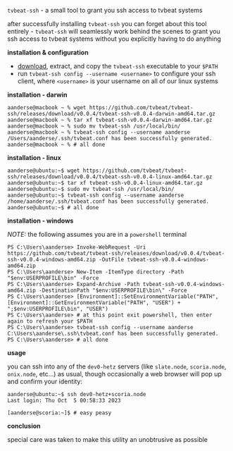 `tvbeat-ssh` - a small tool to grant you ssh access to tvbeat systems

after successfully installing `tvbeat-ssh` you can forget about this tool entirely - `tvbeat-ssh` will seamlessly work behind the scenes to grant you ssh access to tvbeat systems without you explicitly having to do anything

**installation & configuration**

- [download](https://github.com/tvbeat/tvbeat-ssh/releases), extract, and copy the `tvbeat-ssh` executable to your `$PATH`
- run `tvbeat-ssh config --username <username>` to configure your ssh client, where `<username>` is your username on all of our linux systems

**installation - darwin**

```console
aanderse@macbook ~ % wget https://github.com/tvbeat/tvbeat-ssh/releases/download/v0.0.4/tvbeat-ssh-v0.0.4-darwin-amd64.tar.gz
aanderse@macbook ~ % tar xf tvbeat-ssh-v0.0.4-darwin-amd64.tar.gz
aanderse@macbook ~ % sudo mv tvbeat-ssh /usr/local/bin/
aanderse@macbook ~ % tvbeat-ssh config --username aanderse
/Users/aanderse/.ssh/tvbeat.conf has been successfully generated.
aanderse@macbook ~ % # all done
```

**installation - linux**

```console
aanderse@ubuntu:~$ wget https://github.com/tvbeat/tvbeat-ssh/releases/download/v0.0.4/tvbeat-ssh-v0.0.4-linux-amd64.tar.gz
aanderse@ubuntu:~$ tar xf tvbeat-ssh-v0.0.4-linux-amd64.tar.gz
aanderse@ubuntu:~$ sudo mv tvbeat-ssh /usr/local/bin/
aanderse@ubuntu:~$ tvbeat-ssh config --username aanderse
/home/aanderse/.ssh/tvbeat.conf has been successfully generated.
aanderse@ubuntu:~$ # all done
```

**installation - windows**

*NOTE:* the following assumes you are in a `powershell` terminal

```console
PS C:\Users\aanderse> Invoke-WebRequest -Uri https://github.com/tvbeat/tvbeat-ssh/releases/download/v0.0.4/tvbeat-ssh-v0.0.4-windows-amd64.zip -OutFile tvbeat-ssh-v0.0.4-windows-amd64.zip
PS C:\Users\aanderse> New-Item -ItemType directory -Path "$env:USERPROFILE\bin" -Force
PS C:\Users\aanderse> Expand-Archive -Path tvbeat-ssh-v0.0.4-windows-amd64.zip -DestinationPath "$env:USERPROFILE\bin\" -Force
PS C:\Users\aanderse> [Environment]::SetEnvironmentVariable("PATH", [Environment]::GetEnvironmentVariable("PATH", "USER") + ";$env:USERPROFILE\bin", "USER")
PS C:\Users\aanderse> # at this point exit powershell, then enter again to refresh your $PATH
PS C:\Users\aanderse> tvbeat-ssh config --username aanderse
C:\Users\aanderse\.ssh\tvbeat.conf has been successfully generated.
PS C:\Users\aanderse> # all done
```

**usage**

you can ssh into any of the `dev0-hetz` servers (like `slate.node`, `scoria.node`, `onix.node`, etc...) as usual, though occasionally a web browser will pop up and confirm your identity:

```console
aanderse@ubuntu:~$ ssh dev0-hetz+scoria.node
Last login: Thu Oct  5 00:58:33 2023

[aanderse@scoria:~]$ # easy peasy

```

**conclusion**

special care was taken to make this utility an unobtrusive as possible
